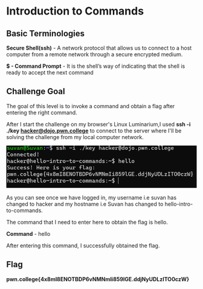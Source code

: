 # Introduction to Commands

## Basic Terminologies

**Secure Shell(ssh)** - A network protocol that allows us to connect to a host computer from a remote network through a secure encrypted medium.

**$ - Command Prompt** - It is the shell’s way of indicating that the shell is ready to accept the next command

## Challenge Goal 

The goal of this level is to invoke a command and obtain a flag after entering the right command.

After I start the challenge on my browser's Linux Luminarium,I used **ssh -i ./key hacker@dojo.pwn.college** to connect to the server where I'll be solving the challenge from my local computer network.

![alt text](image.png)

As you can see once we have logged in, my username i.e suvan has changed to hacker and my hostname i.e Suvan has changed to hello-intro-to-commands.

The command that I need to enter here to obtain the flag is hello.

**Command** - hello

After entering this command, I successfully obtained the flag.

## Flag

**pwn.college{4x8mI8ENOTBDP6vNMNmIi859lGE.ddjNyUDLzITO0czW}**
